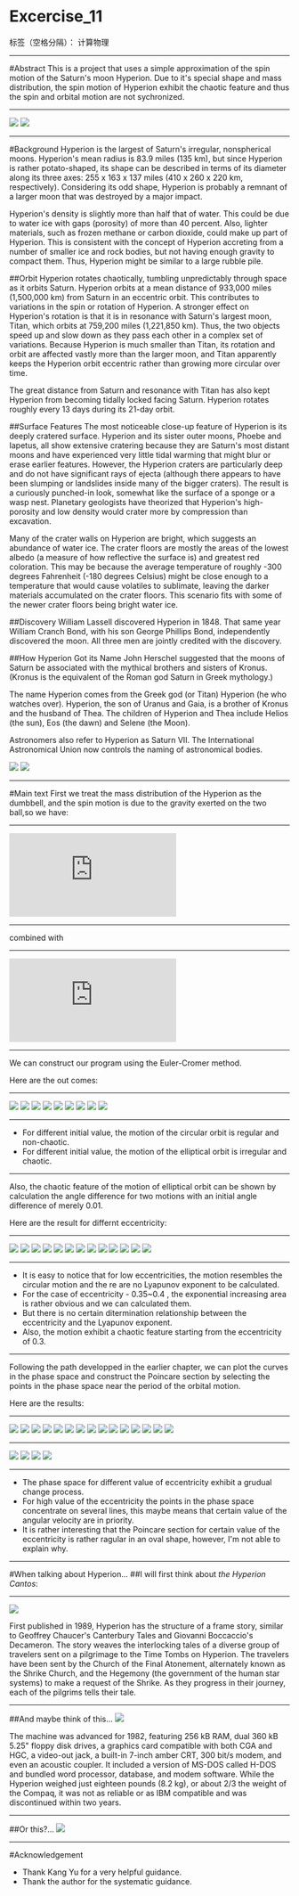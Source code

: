 ﻿# Excercise_11

标签（空格分隔）： 计算物理

---

#Abstract
This is a project that uses a simple approximation of the spin motion of the Saturn's moon Hyperion.
Due to it's special shape and mass distribution, the spin motion of Hyperion exhibit the chaotic feature and thus the spin and orbital motion are not sychronized.

---
![](https://github.com/Rob1nTian/computationalphysics_N2014301020052/blob/master/Excercise_11/saturn.jpg)
![](https://github.com/Rob1nTian/computationalphysics_N2014301020052/blob/master/Excercise_11/hyperion.jpg)

---
#Background
Hyperion is the largest of Saturn's irregular, nonspherical moons. Hyperion's mean radius is 83.9 miles (135 km), but since Hyperion is rather potato-shaped, its shape can be described in terms of its diameter along its three axes: 255 x 163 x 137 miles (410 x 260 x 220 km, respectively). Considering its odd shape, Hyperion is probably a remnant of a larger moon that was destroyed by a major impact.

Hyperion's density is slightly more than half that of water. This could be due to water ice with gaps (porosity) of more than 40 percent. Also, lighter materials, such as frozen methane or carbon dioxide, could make up part of Hyperion. This is consistent with the concept of Hyperion accreting from a number of smaller ice and rock bodies, but not having enough gravity to compact them. Thus, Hyperion might be similar to a large rubble pile.

##Orbit
Hyperion rotates chaotically, tumbling unpredictably through space as it orbits Saturn. Hyperion orbits at a mean distance of 933,000 miles (1,500,000 km) from Saturn in an eccentric orbit. This contributes to variations in the spin or rotation of Hyperion. A stronger effect on Hyperion's rotation is that it is in resonance with Saturn's largest moon, Titan, which orbits at 759,200 miles (1,221,850 km). Thus, the two objects speed up and slow down as they pass each other in a complex set of variations. Because Hyperion is much smaller than Titan, its rotation and orbit are affected vastly more than the larger moon, and Titan apparently keeps the Hyperion orbit eccentric rather than growing more circular over time.

The great distance from Saturn and resonance with Titan has also kept Hyperion from becoming tidally locked facing Saturn. Hyperion rotates roughly every 13 days during its 21-day orbit.

##Surface Features
The most noticeable close-up feature of Hyperion is its deeply cratered surface. Hyperion and its sister outer moons, Phoebe and Iapetus, all show extensive cratering because they are Saturn's most distant moons and have experienced very little tidal warming that might blur or erase earlier features. However, the Hyperion craters are particularly deep and do not have significant rays of ejecta (although there appears to have been slumping or landslides inside many of the bigger craters). The result is a curiously punched-in look, somewhat like the surface of a sponge or a wasp nest. Planetary geologists have theorized that Hyperion's high-porosity and low density would crater more by compression than excavation.

Many of the crater walls on Hyperion are bright, which suggests an abundance of water ice. The crater floors are mostly the areas of the lowest albedo (a measure of how reflective the surface is) and greatest red coloration. This may be because the average temperature of roughly -300 degrees Fahrenheit (-180 degrees Celsius) might be close enough to a temperature that would cause volatiles to sublimate, leaving the darker materials accumulated on the crater floors. This scenario fits with some of the newer crater floors being bright water ice.

##Discovery
William Lassell discovered Hyperion in 1848. That same year William Cranch Bond, with his son George Phillips Bond, independently discovered the moon. All three men are jointly credited with the discovery.

##How Hyperion Got its Name
John Herschel suggested that the moons of Saturn be associated with the mythical brothers and sisters of Kronus. (Kronus is the equivalent of the Roman god Saturn in Greek mythology.)

The name Hyperion comes from the Greek god (or Titan) Hyperion (he who watches over). Hyperion, the son of Uranus and Gaia, is a brother of Kronus and the husband of Thea. The children of Hyperion and Thea include Helios (the sun), Eos (the dawn) and Selene (the Moon).

Astronomers also refer to Hyperion as Saturn VII. The International Astronomical Union now controls the naming of astronomical bodies.

![](https://github.com/Rob1nTian/computationalphysics_N2014301020052/blob/master/Excercise_11/hyperion_surface.png)
![](https://github.com/Rob1nTian/computationalphysics_N2014301020052/blob/master/Excercise_11/hyperion_parameter.png)

---
#Main text
First we treat the mass distribution of the Hyperion as the dumbbell, and the spin motion is due to the gravity exerted on the two ball,so we have:

---
![](http://latex.codecogs.com/gif.latex?%5Cfrac%7Bd%5Comega%7D%7Bdt%7D%5Capprox%20-%20%5Cfrac%7B3GM_%7BSat%7D%7D%7Br_c%5E5%7D%28x_csin%5Ctheta-y_ccos%5Ctheta%29%28x_ccos%5Ctheta&plus;y_csin%5Ctheta%29)

---
combined with

---
![](http://latex.codecogs.com/gif.latex?v_1%3D%5Csqrt%7B%5Cfrac%7BGM_%7BSat%7D%281-e%29%7D%7Ba%281&plus;e%29%7D%7D%3D%5Csqrt%7BGM_%7BSat%7D%281-e%29%7D)

---
We can construct our program using the Euler-Cromer method.

Here are the out comes:

---
![](https://github.com/Rob1nTian/computationalphysics_N2014301020052/blob/master/Excercise_11/1.png)
![](https://github.com/Rob1nTian/computationalphysics_N2014301020052/blob/master/Excercise_11/2.png)
![](https://github.com/Rob1nTian/computationalphysics_N2014301020052/blob/master/Excercise_11/3.png)
![](https://github.com/Rob1nTian/computationalphysics_N2014301020052/blob/master/Excercise_11/4.png)
![](https://github.com/Rob1nTian/computationalphysics_N2014301020052/blob/master/Excercise_11/5.png)
![](https://github.com/Rob1nTian/computationalphysics_N2014301020052/blob/master/Excercise_11/6.png)
![](https://github.com/Rob1nTian/computationalphysics_N2014301020052/blob/master/Excercise_11/7.png)
![](https://github.com/Rob1nTian/computationalphysics_N2014301020052/blob/master/Excercise_11/8.png)
![](https://github.com/Rob1nTian/computationalphysics_N2014301020052/blob/master/Excercise_11/9.png)

---
+ For different initial value, the motion of the circular orbit is regular and non-chaotic.
+ For different initial value, the motion of the elliptical orbit is irregular and chaotic.

---
Also, the chaotic feature of the motion of elliptical orbit can be shown by calculation the angle difference for two motions with an initial angle difference of merely 0.01.

Here are the result for differnt eccentricity:

---
![](https://github.com/Rob1nTian/computationalphysics_N2014301020052/blob/master/Excercise_11/e-1.png)
![](https://github.com/Rob1nTian/computationalphysics_N2014301020052/blob/master/Excercise_11/e-2.png)
![](https://github.com/Rob1nTian/computationalphysics_N2014301020052/blob/master/Excercise_11/e-3.png)
![](https://github.com/Rob1nTian/computationalphysics_N2014301020052/blob/master/Excercise_11/e-35.png)
![](https://github.com/Rob1nTian/computationalphysics_N2014301020052/blob/master/Excercise_11/e-36.png)
![](https://github.com/Rob1nTian/computationalphysics_N2014301020052/blob/master/Excercise_11/e-37.png)
![](https://github.com/Rob1nTian/computationalphysics_N2014301020052/blob/master/Excercise_11/e-38.png)
![](https://github.com/Rob1nTian/computationalphysics_N2014301020052/blob/master/Excercise_11/e-39.png)
![](https://github.com/Rob1nTian/computationalphysics_N2014301020052/blob/master/Excercise_11/e-4-10.png)
![](https://github.com/Rob1nTian/computationalphysics_N2014301020052/blob/master/Excercise_11/e-4-3.png)
![](https://github.com/Rob1nTian/computationalphysics_N2014301020052/blob/master/Excercise_11/e-5-10.png)
![](https://github.com/Rob1nTian/computationalphysics_N2014301020052/blob/master/Excercise_11/e-5-25.png)
![](https://github.com/Rob1nTian/computationalphysics_N2014301020052/blob/master/Excercise_11/e-6.png)

---
+ It is easy to notice that for low eccentricities, the motion resembles the circular motion and the re are no Lyapunov exponent to be calculated.
+ For the case of eccentricity - 0.35~0.4 , the exponential increasing area is rather obvious and we can calculated them.
+ But there is no certain ditermination relationship between the eccentricity and the Lyapunov exponent.
+ Also, the motion exhibit a chaotic feature starting from the eccentricity of 0.3.

---
Following the path developped in the earlier chapter, we can plot the curves in the phase space and construct the Poincare section by selecting the points in the phase space near the period of the orbital motion.

Here are the results:

---
![](https://github.com/Rob1nTian/computationalphysics_N2014301020052/blob/master/Excercise_11/ps-001.png)
![](https://github.com/Rob1nTian/computationalphysics_N2014301020052/blob/master/Excercise_11/ps-003.png)
![](https://github.com/Rob1nTian/computationalphysics_N2014301020052/blob/master/Excercise_11/ps-01.png)
![](https://github.com/Rob1nTian/computationalphysics_N2014301020052/blob/master/Excercise_11/ps-02.png)
![](https://github.com/Rob1nTian/computationalphysics_N2014301020052/blob/master/Excercise_11/ps-03.png)
![](https://github.com/Rob1nTian/computationalphysics_N2014301020052/blob/master/Excercise_11/ps-0355.png)
![](https://github.com/Rob1nTian/computationalphysics_N2014301020052/blob/master/Excercise_11/ps-0357.png)
![](https://github.com/Rob1nTian/computationalphysics_N2014301020052/blob/master/Excercise_11/ps-036.png)
![](https://github.com/Rob1nTian/computationalphysics_N2014301020052/blob/master/Excercise_11/ps-04.png)
![](https://github.com/Rob1nTian/computationalphysics_N2014301020052/blob/master/Excercise_11/ps-05.png)
![](https://github.com/Rob1nTian/computationalphysics_N2014301020052/blob/master/Excercise_11/ps-06.png)
![](https://github.com/Rob1nTian/computationalphysics_N2014301020052/blob/master/Excercise_11/ps-07.png)
![](https://github.com/Rob1nTian/computationalphysics_N2014301020052/blob/master/Excercise_11/ps-08.png)
![](https://github.com/Rob1nTian/computationalphysics_N2014301020052/blob/master/Excercise_11/ps-09.png)
![](https://github.com/Rob1nTian/computationalphysics_N2014301020052/blob/master/Excercise_11/ps-099.png)

---
![](https://github.com/Rob1nTian/computationalphysics_N2014301020052/blob/master/Excercise_11/poincare-03.png)
![](https://github.com/Rob1nTian/computationalphysics_N2014301020052/blob/master/Excercise_11/poincare-035.png)
![](https://github.com/Rob1nTian/computationalphysics_N2014301020052/blob/master/Excercise_11/poincare-037.png)
![](https://github.com/Rob1nTian/computationalphysics_N2014301020052/blob/master/Excercise_11/poincare-099.png)

---
+ The phase space for different value of eccentricity exhibit a grudual change process.
+ For high value of the eccentricity the points in the phase space concentrate on several lines, this maybe means that certain value of the angular velocity are in priority.
+ It is rather interesting that the Poincare section for certain value of the eccentricity is rather ragular in an oval shape, however, I'm not able to explain why.

---
#When talking about Hyperion...
##I will first think about _the Hyperion Cantos_:

---
![](https://github.com/Rob1nTian/computationalphysics_N2014301020052/blob/master/Excercise_11/hyperion_cantos.gif)

First published in 1989, Hyperion has the structure of a frame story, similar to Geoffrey Chaucer's Canterbury Tales and Giovanni Boccaccio's Decameron. The story weaves the interlocking tales of a diverse group of travelers sent on a pilgrimage to the Time Tombs on Hyperion. The travelers have been sent by the Church of the Final Atonement, alternately known as the Shrike Church, and the Hegemony (the government of the human star systems) to make a request of the Shrike. As they progress in their journey, each of the pilgrims tells their tale.

---
##And maybe think of this...
![](https://github.com/Rob1nTian/computationalphysics_N2014301020052/blob/master/Excercise_11/hyperion_computer.jpg)

The machine was advanced for 1982, featuring 256 kB RAM, dual 360 kB 5.25" floppy disk drives, a graphics card compatible with both CGA and HGC, a video-out jack, a built-in 7-inch amber CRT, 300 bit/s modem, and even an acoustic coupler. It included a version of MS-DOS called H-DOS and bundled word processor, database, and modem software. While the Hyperion weighed just eighteen pounds (8.2 kg), or about 2/3 the weight of the Compaq, it was not as reliable or as IBM compatible and was discontinued within two years.

---
##Or this?...
![](https://github.com/Rob1nTian/computationalphysics_N2014301020052/blob/master/Excercise_11/hyperion_ship.jpg)

---
#Acknowledgement
+ Thank Kang Yu for a very helpful guidance.
+ Thank the author for the systematic guidance.




